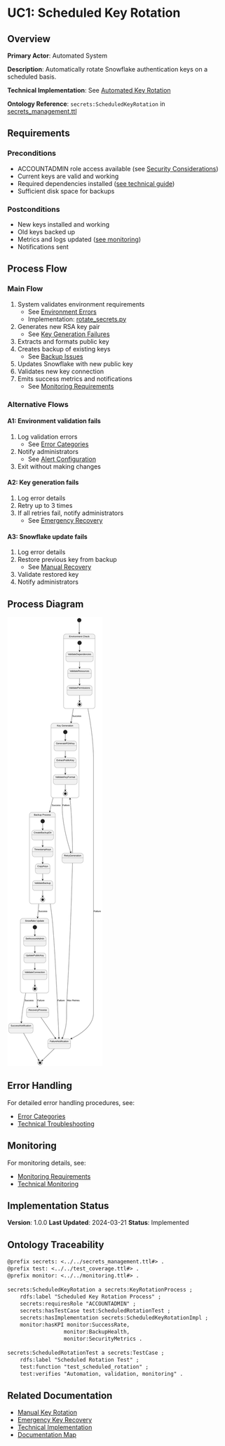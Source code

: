 # UC1: Scheduled Key Rotation

## Overview

**Primary Actor**: Automated System

**Description**: Automatically rotate Snowflake authentication keys on a scheduled basis.

**Technical Implementation**: See [Automated Key Rotation](../../key_rotation.md#automated-key-rotation)

**Ontology Reference**: `secrets:ScheduledKeyRotation` in [secrets_management.ttl](../../secrets_management.ttl)

## Requirements

### Preconditions
- ACCOUNTADMIN role access available (see [Security Considerations](../../key_rotation.md#security-considerations))
- Current keys are valid and working
- Required dependencies installed ([see technical guide](../../key_rotation.md#dependencies))
- Sufficient disk space for backups

### Postconditions
- New keys installed and working
- Old keys backed up
- Metrics and logs updated ([see monitoring](monitoring.md))
- Notifications sent

## Process Flow

### Main Flow
1. System validates environment requirements
   - See [Environment Errors](error-handling.md#environment-errors)
   - Implementation: [rotate_secrets.py](../../teams_bot/scripts/rotate_secrets.py)
2. Generates new RSA key pair
   - See [Key Generation Failures](error-handling.md#operation-errors)
3. Extracts and formats public key
4. Creates backup of existing keys
   - See [Backup Issues](error-handling.md#recovery-errors)
5. Updates Snowflake with new public key
6. Validates new key connection
7. Emits success metrics and notifications
   - See [Monitoring Requirements](monitoring.md)

### Alternative Flows

#### A1: Environment validation fails
1. Log validation errors
   - See [Error Categories](error-handling.md#error-categories)
2. Notify administrators
   - See [Alert Configuration](monitoring.md#alert-configuration)
3. Exit without making changes

#### A2: Key generation fails
1. Log error details
2. Retry up to 3 times
3. If all retries fail, notify administrators
   - See [Emergency Recovery](emergency-recovery.md)

#### A3: Snowflake update fails
1. Log error details
2. Restore previous key from backup
   - See [Manual Recovery](manual-rotation.md#alternative-flows)
3. Validate restored key
4. Notify administrators

## Process Diagram

![Scheduled Key Rotation Process](../diagrams/scheduled_rotation.svg)

## Error Handling

For detailed error handling procedures, see:
- [Error Categories](error-handling.md#error-categories)
- [Technical Troubleshooting](../../key_rotation.md#troubleshooting)

## Monitoring

For monitoring details, see:
- [Monitoring Requirements](monitoring.md)
- [Technical Monitoring](../../key_rotation.md#monitoring-and-validation)

## Implementation Status

**Version**: 1.0.0
**Last Updated**: 2024-03-21
**Status**: Implemented

## Ontology Traceability

```turtle
@prefix secrets: <../../secrets_management.ttl#> .
@prefix test: <../../test_coverage.ttl#> .
@prefix monitor: <../../monitoring.ttl#> .

secrets:ScheduledKeyRotation a secrets:KeyRotationProcess ;
    rdfs:label "Scheduled Key Rotation Process" ;
    secrets:requiresRole "ACCOUNTADMIN" ;
    secrets:hasTestCase test:ScheduledRotationTest ;
    secrets:hasImplementation secrets:ScheduledKeyRotationImpl ;
    monitor:hasKPI monitor:SuccessRate,
                  monitor:BackupHealth,
                  monitor:SecurityMetrics .

secrets:ScheduledRotationTest a secrets:TestCase ;
    rdfs:label "Scheduled Rotation Test" ;
    test:function "test_scheduled_rotation" ;
    test:verifies "Automation, validation, monitoring" .
```

## Related Documentation

- [Manual Key Rotation](manual-rotation.md)
- [Emergency Key Recovery](emergency-recovery.md)
- [Technical Implementation](../../key_rotation.md#automated-key-rotation)
- [Documentation Map](documentation_map.md) 
